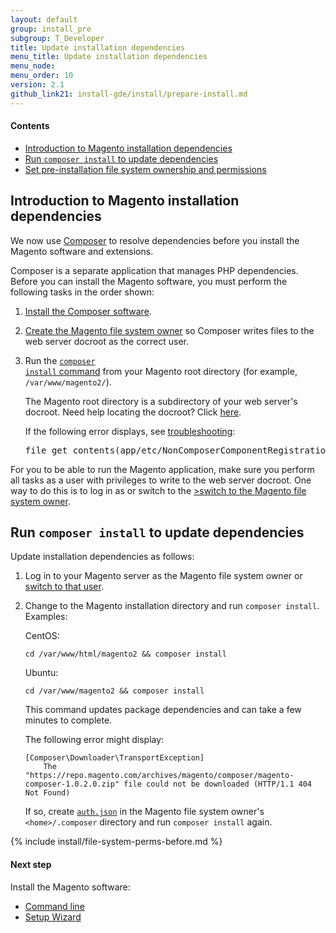 ```yaml
---
layout: default
group: install_pre
subgroup: T_Developer
title: Update installation dependencies
menu_title: Update installation dependencies 
menu_node:
menu_order: 10
version: 2.1
github_link21: install-gde/install/prepare-install.md
---
```


#### Contents

*	<a href="#install-update-depend">Introduction to Magento installation dependencies</a>
*	<a href="#install-composer-install">Run `composer install` to update dependencies</a>
*	[Set pre-installation file system ownership and permissions](#perms-over) 

  
<h2 id="install-update-depend">Introduction to Magento installation dependencies</h2>
We now use <a href="http://getcomposer.org">Composer</a> to resolve dependencies before you install the Magento software and extensions.

Composer is a separate application that manages PHP dependencies. Before you can install the Magento software, you must perform the following tasks in the order shown:

1.	<a href="{{ site.gdeurl21 }}install-gde/prereq/dev_install.html">Install the Composer software</a>.
2.	<a href="{{ site.gdeurl21 }}install-gde/prereq/file-sys-perms-over.html">Create the Magento file system owner</a> so Composer writes files to the web server docroot as the correct user.
2.	Run the <a href="#install-composer-install"><code>composer install</code> command</a> from your Magento root directory (for example, `/var/www/magento2/`).

	The Magento root directory is a subdirectory of your web server's docroot. Need help locating the docroot? Click <a href="{{ site.gdeurl21 }}install-gde/basics/basics_docroot.html">here</a>.

	<div class="bs-callout bs-callout-info" id="info">
  		<p>If the following error displays, see <a href="{{ site.gdeurl21 }}install-gde/trouble/tshoot_composer-fail.html">troubleshooting</a>:</p>
  		<pre>file_get_contents(app/etc/NonComposerComponentRegistration.php): failed to open stream: No such file or directory</pre>
	</div>

For you to be able to run the Magento application, make sure you perform all tasks as a user with privileges to write to the web server docroot. One way to do this is to log in as or switch to the <a href="{{ site.gdeurl21 }}install-gde/prereq/file-sys-perms-over.html">>switch to the Magento file system owner</a>.

<h2 id="install-composer-install">Run <code>composer install</code> to update dependencies</h2>
Update installation dependencies as follows:

1.	Log in to your Magento server as the Magento file system owner or <a href="{{ site.gdeurl21 }}install-gde/prereq/file-sys-perms-over.html">switch to that user</a>.
2.	Change to the Magento installation directory and run `composer install`. Examples:

	CentOS:

		cd /var/www/html/magento2 && composer install

	Ubuntu:

		cd /var/www/magento2 && composer install

	This command updates package dependencies and can take a few minutes to complete.

	The following error might display:

		[Composer\Downloader\TransportException]
			The "https://repo.magento.com/archives/magento/composer/magento-composer-1.0.2.0.zip" file could not be downloaded (HTTP/1.1 404 Not Found)

	If so, create <a href="{{ site.gdeurl21 }}install-gde/prereq/dev_install.html#instgde-prereq-compose-clone-auth">`auth.json`</a> in the Magento file system owner's `<home>/.composer` directory and run `composer install` again.

{% include install/file-system-perms-before.md %}

#### Next step
Install the Magento software:

*	<a href="{{ site.gdeurl21 }}install-gde/install/cli/install-cli.html">Command line</a>
*	<a href="{{ site.gdeurl21 }}install-gde/install/web/install-web.html">Setup Wizard</a>

